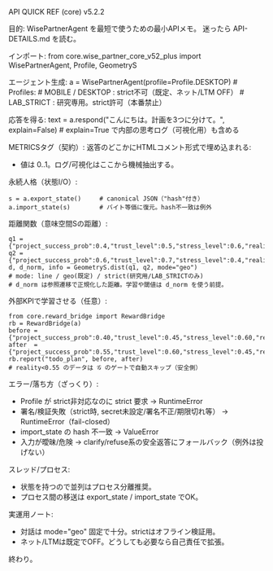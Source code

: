 API QUICK REF (core)  v5.2.2

目的:
  WisePartnerAgent を最短で使うための最小APIメモ。
  迷ったら API-DETAILS.md を読む。

インポート:
    from core.wise_partner_core_v52_plus import WisePartnerAgent, Profile, GeometryS

エージェント生成:
    a = WisePartnerAgent(profile=Profile.DESKTOP)
    # Profiles:
    #   MOBILE / DESKTOP : strict不可（既定、ネット/LTM OFF）
    #   LAB_STRICT       : 研究専用。strict許可（本番禁止）

応答を得る:
    text = a.respond("こんにちは。計画を3つに分けて。", explain=False)
    # explain=True で内部の思考ログ（可視化用）も含める

METRICSタグ（契約）:
  返答のどこかにHTMLコメント形式で埋め込まれる:
    <!--METRICS success=0.55 trust=0.60 stress=0.45 reality=0.70-->
  * 値は 0..1。ログ/可視化はここから機械抽出する。

永続人格（状態I/O）:<br>

    s = a.export_state()     # canonical JSON（"hash"付き）
    a.import_state(s)        # バイト等価に復元。hash不一致は例外

距離関数（意味空間Sの距離）:<br>

    q1 = {"project_success_prob":0.4,"trust_level":0.5,"stress_level":0.6,"reality":0.7}
    q2 = {"project_success_prob":0.6,"trust_level":0.7,"stress_level":0.4,"reality":0.8}
    d, d_norm, info = GeometryS.dist(q1, q2, mode="geo")
    # mode: line / geo(既定) / strict(研究用/LAB_STRICTのみ)
    # d_norm は参照遷移で正規化した距離。学習や閾値は d_norm を使う前提。

外部KPIで学習させる（任意）:<br>

    from core.reward_bridge import RewardBridge
    rb = RewardBridge(a)
    before = {"project_success_prob":0.40,"trust_level":0.45,"stress_level":0.60,"reality":0.65}
    after  = {"project_success_prob":0.55,"trust_level":0.60,"stress_level":0.45,"reality":0.72}
    rb.report("todo_plan", before, after)
    # reality<0.55 のデータは 𝒢 のゲートで自動スキップ（安全側）

エラー/落ち方（ざっくり）:
  - Profile が strict非対応なのに strict 要求 → RuntimeError
  - 署名/検証失敗（strict時, secret未設定/署名不正/期限切れ等） → RuntimeError（fail-closed）
  - import_state の hash 不一致 → ValueError
  - 入力が曖昧/危険 → clarify/refuse系の安全返答にフォールバック（例外は投げない）

スレッド/プロセス:
  - 状態を持つので並列はプロセス分離推奨。
  - プロセス間の移送は export_state / import_state でOK。

実運用ノート:
  - 対話は mode="geo" 固定で十分。strictはオフライン検証用。
  - ネット/LTMは既定でOFF。どうしても必要なら自己責任で拡張。

終わり。

